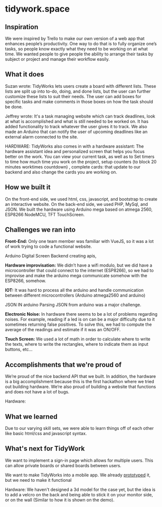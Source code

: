 # tidywork.space
## Inspiration
We were inspired by Trello to make our own version of a web app that enhances people’s productivity. One way to do that is to fully organize one’s tasks, so people know exactly what they need to be working on at what time. We wanted people to give people the ability to arrange their tasks by subject or project and manage their workflow easily.

## What it does
Suzan wrote:
TidyWorks lets users create a board with different lists. These lists are split up into to-do, doing, and done lists, but the user can further customize these lists to suit their needs. The user can add boxes for specific tasks and make comments in those boxes on how the task should be done.

Jeffrey wrote:
It's a task managing website which can track deadlines, look at what is accomplished and what is still needed to be worked on. It has added functionality to track whatever the user gives it to track. We also made an Arduino that can notify the user of upcoming deadlines like an external alarm connected to the site.

HARDWARE:
TidyWorks also comes in with a hardware assistant: The hardware assistant idea and personalized screen that helps you focus better on the work. You can view your current task, as well as to Set timers to time how much time you work on the project, setup counters (to block 20 minutes worktimes countdown) , complete cards: that update to our backend and also change the cards you are working on.  


## How we built it
On the front-end side, we used html, css, javascript, and bootstrap to create an interactive website.
On the back-end side, we used PHP, MySql, and JSON.
We built the hardware using Arduino mega based on atmega 2560, ESP8266 NodeMCU, TFT TouchScreen.

## Challenges we ran into

**Front-End:** Only one team member was familiar with VueJS, so it was a lot of work trying to code a functional website.



Arduino Digital Screen
Backend creating apis,


**Hardware improvisation:** We didn’t have a wifi modulo, but we did have a microcontroller that could connect to the internet (ESP8266), so we had to improvise and make the arduino mega communicate somehow with the ESP8266, somehow.

**IOT:** It was hard to process all the arduino and handle communication between different microcontrollers (Arduino atmega2560 and arduino)

JSON IN arduino
Parsing JSON from arduino was a major challenge.

**Electronic Noise:** In hardware there seems to be a lot of problems regarding noises. For example, reading if a led is on can be a major difficulty due to it sometimes returning false positives. To solve this, we had to compute the average of the readings and estimate if it was an ON/OFF.

**Touch Screen:** We used a lot of math in order to calculate where to write the texts, where to write the rectangles, where to indicate them as input buttons, etc...



## Accomplishments that we're proud of

We’re proud of the nice backend API that we built. In addition, the hardware is a big accomplishment because this is the first hackathon where we tried out building hardware. We’re also proud of building a website that functions and does not have a lot of bugs.

Hardware:



## What we learned
Due to our varying skill sets, we were able to learn things off of each other like basic html/css and javascript syntax.

## What's next for TidyWork
We want to implement a sign-in page which allows for multiple users. This can allow private boards or shared boards between users.

We want to make TidyWorks into a mobile app. We already [prototyped](https://www.figma.com/proto/dhrBZR1AHtMaITQknN6ljC/TidyTheHack?node-id=43%3A13&viewport=149%2C343%2C0.44628095626831055&scaling=scale-down) it, but we need to make it functional

Hardware: We haven't designed a 3d model for the case yet, but the idea is to add a velcro on the back and being able to stick it on your monitor side, or on the wall (Similar to how it is shown on the demo). 


